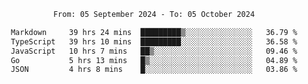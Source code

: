 <div align="center">
<p style="text-align: center;">
<!--START_SECTION:waka-->

```txt
From: 05 September 2024 - To: 05 October 2024

Markdown     39 hrs 24 mins  █████████▒░░░░░░░░░░░░░░░   36.79 %
TypeScript   39 hrs 10 mins  █████████░░░░░░░░░░░░░░░░   36.58 %
JavaScript   10 hrs 7 mins   ██▒░░░░░░░░░░░░░░░░░░░░░░   09.46 %
Go           5 hrs 13 mins   █▒░░░░░░░░░░░░░░░░░░░░░░░   04.89 %
JSON         4 hrs 8 mins    █░░░░░░░░░░░░░░░░░░░░░░░░   03.86 %
```

<!--END_SECTION:waka-->
</p>
</div>
